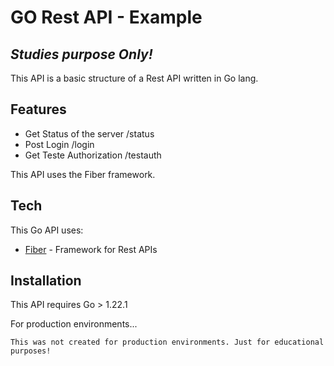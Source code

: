 # GO Rest API - Example
## _Studies purpose Only!_

This API is a basic structure of a Rest API written in Go lang.

## Features

- Get Status of the server /status
- Post Login /login
- Get Teste Authorization /testauth

This API uses the Fiber framework.


## Tech

This Go API uses:

- [Fiber](https://gofiber.io/) - Framework for Rest APIs

## Installation

This API requires Go > 1.22.1

For production environments...

```
This was not created for production environments. Just for educational purposes!
```
